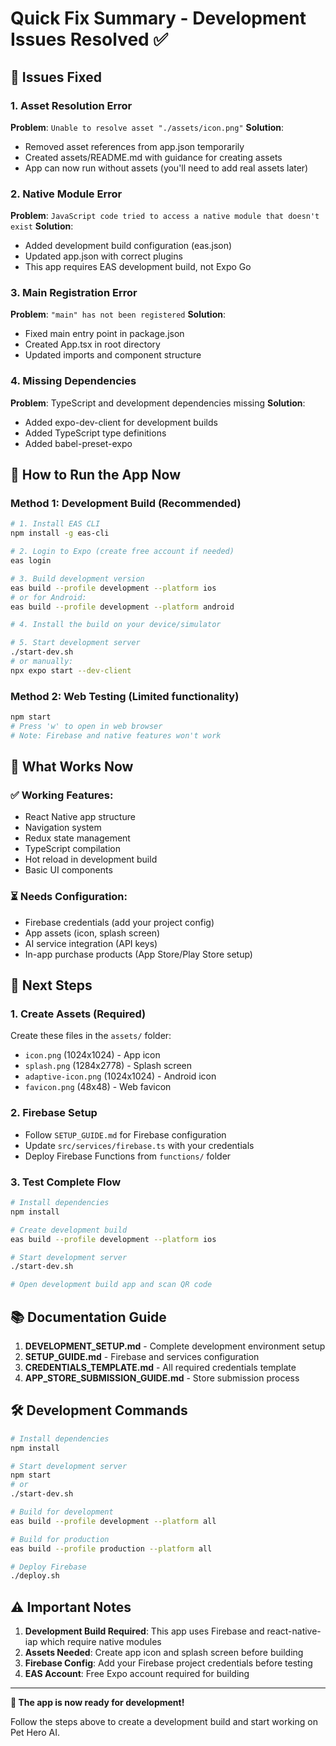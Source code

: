 # Quick Fix Summary - Development Issues Resolved ✅

## 🐛 Issues Fixed

### 1. Asset Resolution Error
**Problem**: `Unable to resolve asset "./assets/icon.png"`
**Solution**: 
- Removed asset references from app.json temporarily
- Created assets/README.md with guidance for creating assets
- App can now run without assets (you'll need to add real assets later)

### 2. Native Module Error  
**Problem**: `JavaScript code tried to access a native module that doesn't exist`
**Solution**:
- Added development build configuration (eas.json)
- Updated app.json with correct plugins
- This app requires EAS development build, not Expo Go

### 3. Main Registration Error
**Problem**: `"main" has not been registered`
**Solution**:
- Fixed main entry point in package.json
- Created App.tsx in root directory
- Updated imports and component structure

### 4. Missing Dependencies
**Problem**: TypeScript and development dependencies missing
**Solution**:
- Added expo-dev-client for development builds
- Added TypeScript type definitions
- Added babel-preset-expo

## 🚀 How to Run the App Now

### Method 1: Development Build (Recommended)
```bash
# 1. Install EAS CLI
npm install -g eas-cli

# 2. Login to Expo (create free account if needed)
eas login

# 3. Build development version
eas build --profile development --platform ios
# or for Android:
eas build --profile development --platform android

# 4. Install the build on your device/simulator

# 5. Start development server
./start-dev.sh
# or manually:
npx expo start --dev-client
```

### Method 2: Web Testing (Limited functionality)
```bash
npm start
# Press 'w' to open in web browser
# Note: Firebase and native features won't work
```

## 📱 What Works Now

### ✅ Working Features:
- React Native app structure
- Navigation system
- Redux state management
- TypeScript compilation
- Hot reload in development build
- Basic UI components

### ⏳ Needs Configuration:
- Firebase credentials (add your project config)
- App assets (icon, splash screen)
- AI service integration (API keys)
- In-app purchase products (App Store/Play Store setup)

## 🎯 Next Steps

### 1. Create Assets (Required)
Create these files in the `assets/` folder:
- `icon.png` (1024x1024) - App icon
- `splash.png` (1284x2778) - Splash screen
- `adaptive-icon.png` (1024x1024) - Android icon
- `favicon.png` (48x48) - Web favicon

### 2. Firebase Setup
- Follow `SETUP_GUIDE.md` for Firebase configuration
- Update `src/services/firebase.ts` with your credentials
- Deploy Firebase Functions from `functions/` folder

### 3. Test Complete Flow
```bash
# Install dependencies
npm install

# Create development build
eas build --profile development --platform ios

# Start development server  
./start-dev.sh

# Open development build app and scan QR code
```

## 📚 Documentation Guide

1. **DEVELOPMENT_SETUP.md** - Complete development environment setup
2. **SETUP_GUIDE.md** - Firebase and services configuration  
3. **CREDENTIALS_TEMPLATE.md** - All required credentials template
4. **APP_STORE_SUBMISSION_GUIDE.md** - Store submission process

## 🛠️ Development Commands

```bash
# Install dependencies
npm install

# Start development server
npm start
# or
./start-dev.sh

# Build for development
eas build --profile development --platform all

# Build for production
eas build --profile production --platform all

# Deploy Firebase
./deploy.sh
```

## ⚠️ Important Notes

1. **Development Build Required**: This app uses Firebase and react-native-iap which require native modules
2. **Assets Needed**: Create app icon and splash screen before building
3. **Firebase Config**: Add your Firebase project credentials before testing
4. **EAS Account**: Free Expo account required for building

---

**🎉 The app is now ready for development!**

Follow the steps above to create a development build and start working on Pet Hero AI.